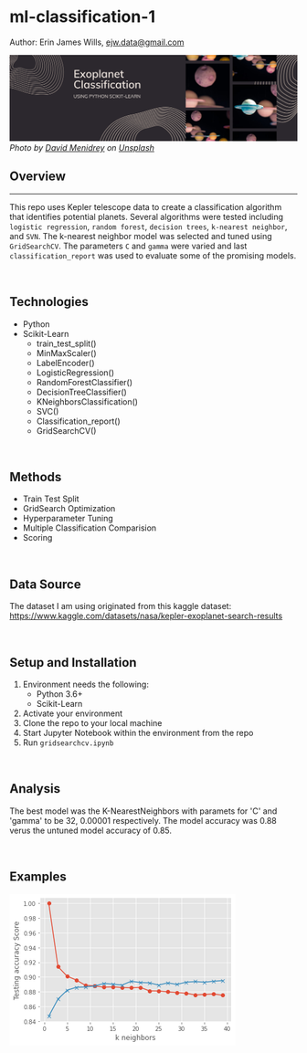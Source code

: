 # ml-classification-1

Author: Erin James Wills, ejw.data@gmail.com  

![Planet Classification](./images/planet-classification.png)  
<cite>Photo by [David Menidrey](https://unsplash.com/@cazault?utm_source=unsplash&utm_medium=referral&utm_content=creditCopyText) on [Unsplash](https://unsplash.com/s/photos/planets?utm_source=unsplash&utm_medium=referral&utm_content=creditCopyText)</cite>  

## Overview  
<hr>  

This repo uses Kepler telescope data to create a classification algorithm that identifies potential planets.  Several algorithms were tested including `logistic regression`, `random forest`, `decision trees`, `k-nearest neighbor`, and `SVN`.  The k-nearest neighbor model was selected and tuned using `GridSearchCV`.  The parameters `C` and `gamma` were varied and last `classification_report` was used to evaluate some of the promising models.    

<br>  

## Technologies  
*  Python
*  Scikit-Learn  
    *  train_test_split()
    *  MinMaxScaler()
    *  LabelEncoder()
    *  LogisticRegression()
    *  RandomForestClassifier()
    *  DecisionTreeClassifier()
    *  KNeighborsClassification()
    *  SVC()
    *  Classification_report()
    *  GridSearchCV()
<br>  

## Methods  
*  Train Test Split  
*  GridSearch Optimization  
*  Hyperparameter Tuning  
*  Multiple Classification Comparision
*  Scoring 

<br>  

## Data Source  
The dataset I am using originated from this kaggle dataset:  https://www.kaggle.com/datasets/nasa/kepler-exoplanet-search-results  


<br>  

## Setup and Installation  
1. Environment needs the following:  
    *  Python 3.6+  
    *  Scikit-Learn  
1. Activate your environment
1. Clone the repo to your local machine
1. Start Jupyter Notebook within the environment from the repo
1. Run `gridsearchcv.ipynb` 

<br>

## Analysis  

The best model was the K-NearestNeighbors with paramets for 'C' and 'gamma' to be 32, 0.00001 respectively.  The model accuracy was 0.88 verus the untuned model accuracy of 0.85.  

<br>

## Examples    

![Evaluation](./images/model-evaluation.png)


